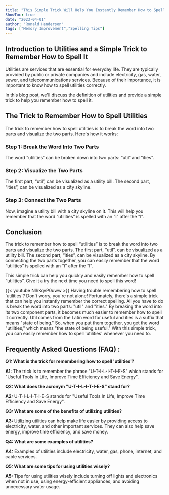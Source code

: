 ```yaml
---
title: "This Simple Trick Will Help You Instantly Remember How to Spell 'Utilities'!"
ShowToc: true 
date: "2023-04-01"
author: "Ronald Henderson" 
tags: ["Memory Improvement","Spelling Tips"]
---
```

## Introduction to Utilities and a Simple Trick to Remember How to Spell It

Utilities are services that are essential for everyday life. They are typically provided by public or private companies and include electricity, gas, water, sewer, and telecommunications services. Because of their importance, it is important to know how to spell utilities correctly.

In this blog post, we'll discuss the definition of utilities and provide a simple trick to help you remember how to spell it.

## The Trick to Remember How to Spell Utilities

The trick to remember how to spell utilities is to break the word into two parts and visualize the two parts. Here's how it works:

### Step 1: Break the Word Into Two Parts

The word “utilities” can be broken down into two parts: “util” and “ities”.

### Step 2: Visualize the Two Parts

The first part, “util”, can be visualized as a utility bill. The second part, “ities”, can be visualized as a city skyline.

### Step 3: Connect the Two Parts

Now, imagine a utility bill with a city skyline on it. This will help you remember that the word “utilities” is spelled with an “i” after the “l”.

## Conclusion

The trick to remember how to spell “utilities” is to break the word into two parts and visualize the two parts. The first part, “util”, can be visualized as a utility bill. The second part, “ities”, can be visualized as a city skyline. By connecting the two parts together, you can easily remember that the word “utilities” is spelled with an “i” after the “l”.

This simple trick can help you quickly and easily remember how to spell “utilities”. Give it a try the next time you need to spell this word!

{{< youtube NlhKqvP0uww >}} 
Having trouble remembering how to spell 'utilities'? Don't worry, you're not alone! Fortunately, there's a simple trick that can help you instantly remember the correct spelling. All you have to do is break the word into two parts: "util" and "ities." By breaking the word into its two component parts, it becomes much easier to remember how to spell it correctly. Util comes from the Latin word for useful and ities is a suffix that means "state of being." So, when you put them together, you get the word "utilities," which means "the state of being useful." With this simple trick, you can easily remember how to spell 'utilities' whenever you need to.

## Frequently Asked Questions (FAQ) :
**Q1: What is the trick for remembering how to spell 'utilities'?**

**A1:** The trick is to remember the phrase "U-T-I-L-I-T-I-E-S" which stands for "Useful Tools In Life, Improve Time Efficiency and Save Energy". 

**Q2: What does the acronym "U-T-I-L-I-T-I-E-S" stand for?**

**A2:** U-T-I-L-I-T-I-E-S stands for "Useful Tools In Life, Improve Time Efficiency and Save Energy". 

**Q3: What are some of the benefits of utilizing utilities?**

**A3:** Utilizing utilities can help make life easier by providing access to electricity, water, and other important services. They can also help save energy, improve time efficiency, and save money. 

**Q4: What are some examples of utilities?**

**A4:** Examples of utilities include electricity, water, gas, phone, internet, and cable services. 

**Q5: What are some tips for using utilities wisely?**

**A5:** Tips for using utilities wisely include turning off lights and electronics when not in use, using energy-efficient appliances, and avoiding unnecessary water usage.





